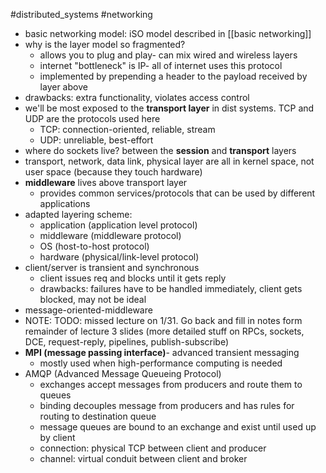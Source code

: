 #distributed_systems 
#networking 
- basic networking model: iSO model described in [[basic networking]] 
- why is the layer model so fragmented? 
	- allows you to plug and play- can mix wired and wireless layers
	- internet "bottleneck" is IP- all of internet uses this protocol
	- implemented by prepending a header to the payload received by layer above
- drawbacks: extra functionality, violates access control 
- we'll be most exposed to the **transport layer** in dist systems. TCP and UDP are the protocols used here
	- TCP: connection-oriented, reliable, stream
	- UDP: unreliable, best-effort
- where do sockets live? between the **session** and **transport** layers
- transport, network, data link, physical layer are all in kernel space, not user space (because they touch hardware)
- **middleware** lives above transport layer
	- provides common services/protocols that can be used by different applications
- adapted layering scheme:
	- application (application level protocol)
	- middleware (middleware protocol)
	- OS (host-to-host protocol)
	- hardware (physical/link-level protocol)
- client/server is transient and synchronous
	- client issues req and blocks until it gets reply
	- drawbacks: failures have to be handled immediately, client gets blocked, may not be ideal
- message-oriented-middleware
- NOTE: TODO: missed lecture on 1/31. Go back and fill in notes form remainder of lecture 3 slides (more detailed stuff on RPCs, sockets, DCE, request-reply, pipelines, publish-subscribe)
- **MPI (message passing interface)**- advanced transient messaging
	- mostly used when high-performance computing is needed
- AMQP (Advanced Message Queueing Protocol)
	- exchanges accept messages from producers and route them to queues
	- binding decouples message from producers and has rules for routing to destination queue
	- message queues are bound to an exchange and exist until used up by client
	- connection: physical TCP between client and producer
	- channel: virtual conduit between client and broker